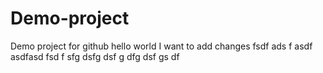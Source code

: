 # Demo-project
Demo project for github
hello world
I want to add changes
fsdf
ads
f
asdf
asdfasd
fsd
f
sfg
dsfg
dsf
g
dfg
dsf
gs
df
